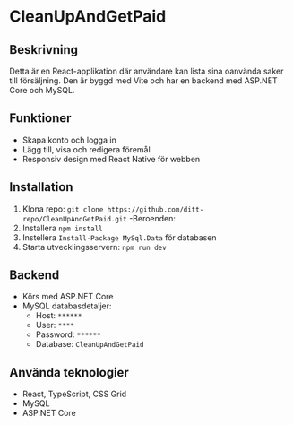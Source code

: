 # CleanUpAndGetPaid

## Beskrivning
Detta är en React-applikation där användare kan lista sina oanvända saker till försäljning. Den är byggd med Vite och har en backend med ASP.NET Core och MySQL.

## Funktioner
- Skapa konto och logga in
- Lägg till, visa och redigera föremål
- Responsiv design med React Native för webben

## Installation
1. Klona repo: `git clone https://github.com/ditt-repo/CleanUpAndGetPaid.git`
-Beroenden:
2. Installera  `npm install`
3. Instellera `Install-Package MySql.Data` för databasen
4. Starta utvecklingsservern: `npm run dev`


## Backend
- Körs med ASP.NET Core
- MySQL databasdetaljer:
  - Host: `******`
  - User: `****`
  - Password: `******`
  - Database: `CleanUpAndGetPaid`

## Använda teknologier
- React, TypeScript, CSS Grid
- MySQL
- ASP.NET Core
